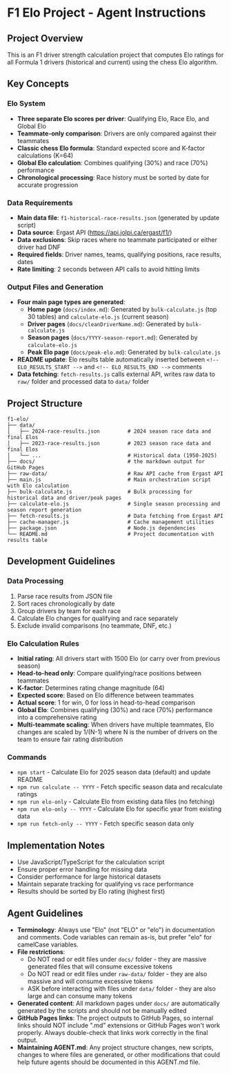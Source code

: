 # F1 Elo Project - Agent Instructions

## Project Overview

This is an F1 driver strength calculation project that computes Elo ratings for all Formula 1 drivers (historical and current) using the chess Elo algorithm.

## Key Concepts

### Elo System
- **Three separate Elo scores per driver**: Qualifying Elo, Race Elo, and Global Elo
- **Teammate-only comparison**: Drivers are only compared against their teammates
- **Classic chess Elo formula**: Standard expected score and K-factor calculations (K=64)
- **Global Elo calculation**: Combines qualifying (30%) and race (70%) performance
- **Chronological processing**: Race history must be sorted by date for accurate progression

### Data Requirements
- **Main data file**: `f1-historical-race-results.json` (generated by update script)
- **Data source**: Ergast API (https://api.jolpi.ca/ergast/f1/)
- **Data exclusions**: Skip races where no teammate participated or either driver had DNF
- **Required fields**: Driver names, teams, qualifying positions, race results, dates
- **Rate limiting**: 2 seconds between API calls to avoid hitting limits

### Output Files and Generation
- **Four main page types are generated**:
  - **Home page** (`docs/index.md`): Generated by `bulk-calculate.js` (top 30 tables) and `calculate-elo.js` (current season)
  - **Driver pages** (`docs/cleanDriverName.md`): Generated by `bulk-calculate.js`
  - **Season pages** (`docs/YYYY-season-report.md`): Generated by `calculate-elo.js`
  - **Peak Elo page** (`docs/peak-elo.md`): Generated by `bulk-calculate.js`
- **README update**: Elo results table automatically inserted between `<!-- ELO_RESULTS_START -->` and `<!-- ELO_RESULTS_END -->` comments
- **Data fetching**: `fetch-results.js` calls external API, writes raw data to `raw/` folder and processed data to `data/` folder

## Project Structure

```
f1-elo/
├── data/
│   ├── 2024-race-results.json         # 2024 season race data and final Elos
│   ├── 2023-race-results.json         # 2023 season race data and final Elos
│   └── ...                            # Historical data (1950-2025)
├── docs/                              # the markdown output for GitHub Pages
├── raw-data/                          # Raw API cache from Ergast API
├── main.js                            # Main orchestration script with Elo calculation
├── bulk-calculate.js                  # Bulk processing for historical data and driver/peak pages
├── calculate-elo.js                   # Single season processing and season report generation
├── fetch-results.js                   # Data fetching from Ergast API
├── cache-manager.js                   # Cache management utilities
├── package.json                       # Node.js dependencies
└── README.md                          # Project documentation with results table
```

## Development Guidelines

### Data Processing
1. Parse race results from JSON file
2. Sort races chronologically by date
3. Group drivers by team for each race
4. Calculate Elo changes for qualifying and race separately
5. Exclude invalid comparisons (no teammate, DNF, etc.)

### Elo Calculation Rules
- **Initial rating**: All drivers start with 1500 Elo (or carry over from previous season)
- **Head-to-head only**: Compare qualifying/race positions between teammates
- **K-factor**: Determines rating change magnitude (64)
- **Expected score**: Based on Elo difference between teammates
- **Actual score**: 1 for win, 0 for loss in head-to-head comparison
- **Global Elo**: Combines qualifying (30%) and race (70%) performance into a comprehensive rating
- **Multi-teammate scaling**: When drivers have multiple teammates, Elo changes are scaled by 1/(N-1) where N is the number of drivers on the team to ensure fair rating distribution

### Commands
- `npm start` - Calculate Elo for 2025 season data (default) and update README
- `npm run calculate -- YYYY` - Fetch specific season data and recalculate ratings
- `npm run elo-only` - Calculate Elo from existing data files (no fetching)
- `npm run elo-only -- YYYY` - Calculate Elo for specific year from existing data
- `npm run fetch-only -- YYYY` - Fetch specific season data only

## Implementation Notes

- Use JavaScript/TypeScript for the calculation script
- Ensure proper error handling for missing data
- Consider performance for large historical datasets
- Maintain separate tracking for qualifying vs race performance
- Results should be sorted by Elo rating (highest first)

## Agent Guidelines

- **Terminology**: Always use "Elo" (not "ELO" or "elo") in documentation and comments. Code variables can remain as-is, but prefer "elo" for camelCase variables.
- **File restrictions**: 
  - Do NOT read or edit files under `docs/` folder - they are massive generated files that will consume excessive tokens
  - Do NOT read or edit files under `raw-data/` folder - they are also massive and will consume excessive tokens
  - ASK before interacting with files under `data/` folder - they are also large and can consume many tokens
- **Generated content**: All markdown pages under `docs/` are automatically generated by the scripts and should not be manually edited
- **GitHub Pages links**: The project outputs to GitHub Pages, so internal links should NOT include ".md" extensions or GitHub Pages won't work properly. Always double-check that links work correctly in the final output.
- **Maintaining AGENT.md**: Any project structure changes, new scripts, changes to where files are generated, or other modifications that could help future agents should be documented in this AGENT.md file.
